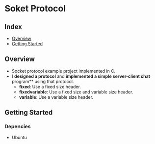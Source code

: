 # Soket Protocol

## Index

  - [Overview](#overview) 
  - [Getting Started](#getting-started)

## Overview

- Socket protocol example project implemented in C.
- I **designed a protocol** and **implemented a simple server-client chat** program** using that protocol.
  - **fixed**: Use a fixed size header.
  - **fixedvariable**: Use a fixed size and variable size header.
  - **variable**: Use a variable size header.

## Getting Started

### Depencies

- Ubuntu
